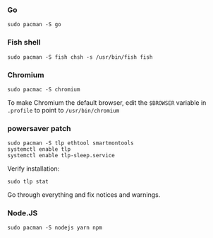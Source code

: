 ### Go

```
sudo pacman -S go
```

### Fish shell

```
sudo pacman -S fish chsh -s /usr/bin/fish fish
```

### Chromium

    sudo pacmac -S chromium

To make Chromium the default browser, edit the `$BROWSER` variable in `.profile`
to point to `/usr/bin/chromium`

### powersaver patch

    sudo pacman -S tlp ethtool smartmontools
    systemctl enable tlp
    systemctl enable tlp-sleep.service

Verify installation:

    sudo tlp stat

Go through everything and fix notices and warnings.

### Node.JS

    sudo pacman -S nodejs yarn npm
